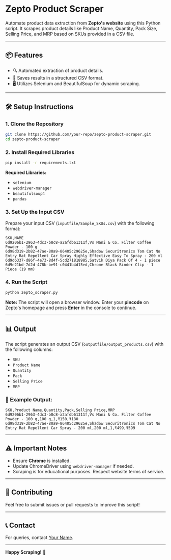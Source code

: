 # Zepto Product Scraper

Automate product data extraction from **Zepto's website** using this Python script. It scrapes product details like Product Name, Quantity, Pack Size, Selling Price, and MRP based on SKUs provided in a CSV file.

---

## 📦 Features

- 🔍 Automated extraction of product details.
- 📄 Saves results in a structured CSV format.
- 🖥️ Utilizes Selenium and BeautifulSoup for dynamic scraping.

---

## 🛠️ Setup Instructions

### 1. Clone the Repository
```bash
git clone https://github.com/your-repo/zepto-product-scraper.git
cd zepto-product-scraper
```

### 2. Install Required Libraries
```bash
pip install -r requirements.txt
```

**Required Libraries:**
- `selenium`
- `webdriver-manager`
- `beautifulsoup4`
- `pandas`

### 3. Set Up the Input CSV
Prepare your input CSV (`inputfile/Sample_SKUs.csv`) with the following format:

```csv
SKU,NAME
6d9206b1-2963-4dc3-b8c8-a2afdb61311f,Vs Mani & Co. Filter Coffee Powder - 100 g
6d98d319-2b82-47ae-80a9-86405c29625e,Shadow Securitronics Tom Cat No Entry Rat Repellent Car Spray Highly Effective Easy To Spray - 200 ml
6d9d6337-d86f-4e73-8d4f-5cd271818985,Satvik Diya Pack Of 4 - 1 piece
6d9e21bd-7d2d-478b-be91-c0441b4d15ed,Chrome Black Binder Clip - 1 Piece (19 mm)
```

### 4. Run the Script
```bash
python zepto_scraper.py
```

**Note:** The script will open a browser window. Enter your **pincode** on Zepto's homepage and press **Enter** in the console to continue.

---

## 📊 Output
The script generates an output CSV (`outputfile/output_products.csv`) with the following columns:

- `SKU`
- `Product Name`
- `Quantity`
- `Pack`
- `Selling Price`
- `MRP`

### 📂 Example Output:
```csv
SKU,Product Name,Quantity,Pack,Selling Price,MRP
6d9206b1-2963-4dc3-b8c8-a2afdb61311f,Vs Mani & Co. Filter Coffee Powder - 100 g,100 g,1,₹150,₹180
6d98d319-2b82-47ae-80a9-86405c29625e,Shadow Securitronics Tom Cat No Entry Rat Repellent Car Spray - 200 ml,200 ml,1,₹499,₹599
```

---

## ⚠️ Important Notes
- Ensure **Chrome** is installed.
- Update ChromeDriver using `webdriver-manager` if needed.
- Scraping is for educational purposes. Respect website terms of service.

---

## 🤝 Contributing
Feel free to submit issues or pull requests to improve this script!

---

## 📞 Contact
For queries, contact [Your Name](mailto:your.email@example.com).

---

**Happy Scraping!** 🚀

